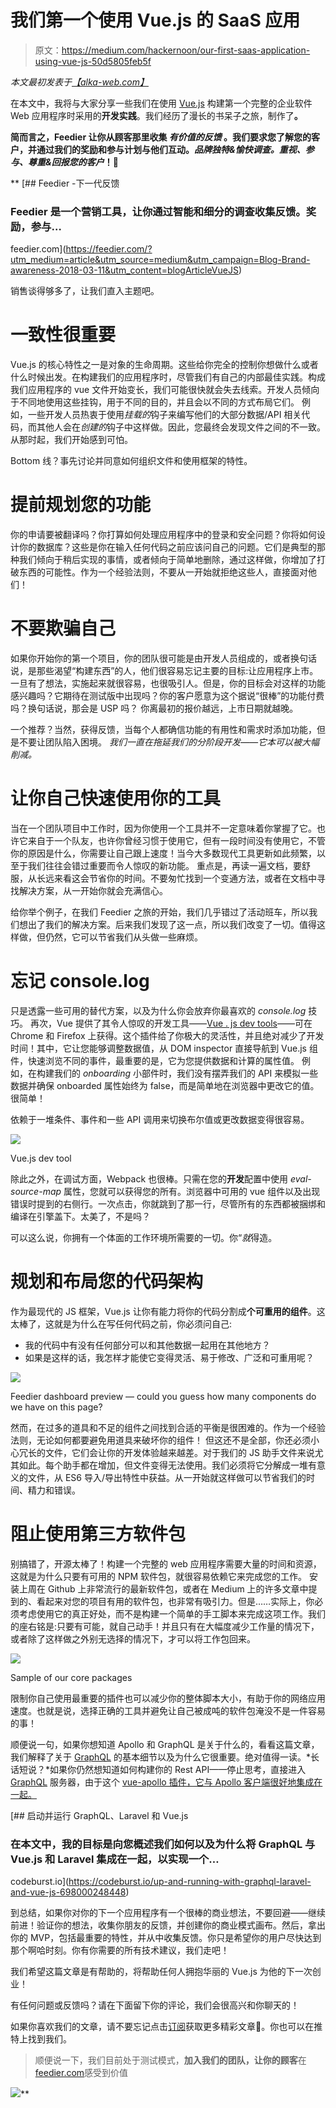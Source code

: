 # 我们第一个使用 Vue.js 的 SaaS 应用

> 原文：<https://medium.com/hackernoon/our-first-saas-application-using-vue-js-50d5805feb5f>

*本文最初发表于*[*【alka-web.com】*](http://alka-web.com)

在本文中，我将与大家分享一些我们在使用 [Vue.js](https://vuejs.org/) 构建第一个完整的企业软件 Web 应用程序时采用的**开发实践**。我们经历了漫长的书呆子之旅，制作了[](https://feedier.com?utm_medium=article&utm_source=medium&utm_campaign=Blog-Brand-awareness-2018-03-11&utm_content=blogArticleVueJS)**。**

**简而言之，Feedier 让你从顾客那里收集 ***有价值的反馈*** 。我们要求您了解您的客户，并通过我们的奖励和参与计划与他们互动。*品牌独特&愉快调查。重视、参与、尊重&回报您的客户*！🚀**

**[](https://feedier.com/?utm_medium=article&utm_source=medium&utm_campaign=Blog-Brand-awareness-2018-03-11&utm_content=blogArticleVueJS) [## Feedier -下一代反馈

### Feedier 是一个营销工具，让你通过智能和细分的调查收集反馈。奖励，参与…

feedier.com](https://feedier.com/?utm_medium=article&utm_source=medium&utm_campaign=Blog-Brand-awareness-2018-03-11&utm_content=blogArticleVueJS) 

销售谈得够多了，让我们直入主题吧。

# 一致性很重要

Vue.js 的核心特性之一是对象的生命周期。这些给你完全的控制你想做什么或者什么时候出发。在构建我们的应用程序时，尽管我们有自己的内部最佳实践。构成我们应用程序的 vue 文件开始变长，我们可能很快就会失去线索。开发人员倾向于不同地使用这些挂钩，用于不同的目的，并且会以不同的方式布局它们。
例如，一些开发人员热衷于使用*挂载的*钩子来编写他们的大部分数据/API 相关代码，而其他人会在*创建的*钩子中这样做。因此，您最终会发现文件之间的不一致。从那时起，我们开始感到可怕。

Bottom 线？事先讨论并同意如何组织文件和使用框架的特性。

# 提前规划您的功能

你的申请要被翻译吗？你打算如何处理应用程序中的登录和安全问题？你将如何设计你的数据库？这些是你在输入任何代码之前应该问自己的问题。它们是典型的那种我们倾向于稍后实现的事情，或者倾向于简单地删除，通过这样做，你增加了打破东西的可能性。作为一个经验法则，不要从一开始就拒绝这些人，直接面对他们！

# 不要欺骗自己

如果你开始你的第一个项目，你的团队很可能是由开发人员组成的，或者换句话说，是那些渴望“构建东西”的人，他们很容易忘记主要的目标:让应用程序上市。一旦有了想法，实施起来就很容易，也很吸引人。但是，你的目标会对这样的功能感兴趣吗？它期待在测试版中出现吗？你的客户愿意为这个据说“很棒”的功能付费吗？换句话说，那会是 USP 吗？
你离最初的报价越远，上市日期就越晚。

一个推荐？当然，获得反馈，当每个人都确信功能的有用性和需求时添加功能，但是不要让团队陷入困境。
*我们一直在拖延我们的分阶段开发——它本可以被大幅削减。*

# 让你自己快速使用你的工具

当在一个团队项目中工作时，因为你使用一个工具并不一定意味着你掌握了它。也许它来自于一个队友，也许你曾经习惯于使用它，但有一段时间没有使用它，不管你的原因是什么，你需要让自己跟上速度！当今大多数现代工具更新如此频繁，以至于我们往往会错过重要而令人惊叹的新功能。
重点是，再读一遍文档，要舒服，从长远来看这会节省你的时间。不要匆忙找到一个变通方法，或者在文档中寻找解决方案，从一开始你就会充满信心。

给你举个例子，在我们 Feedier 之旅的开始，我们几乎错过了活动班车，所以我们想出了我们的解决方案。后来我们发现了这一点，所以我们改变了一切。值得这样做，但仍然，它可以节省我们从头做一些麻烦。

# 忘记 console.log

只是透露一些可用的替代方案，以及为什么你会放弃你最喜欢的 *console.log* 技巧。
再次，Vue 提供了其令人惊叹的开发工具——[Vue . js dev tools](https://github.com/vuejs/vue-devtools)——可在 Chrome 和 Firefox 上获得。这个插件给了你极大的灵活性，并且绝对减少了开发时间！其中，它让您能够调整数据值，从 DOM inspector 直接导航到 Vue.js 组件，快速浏览不同的事件，最重要的是，它为您提供数据和计算的属性值。
例如，在构建我们的 *onboarding* 小部件时，我们没有摆弄我们的 API 来模拟一些数据并确保 onboarded 属性始终为 false，而是简单地在浏览器中更改它的值。很简单！

依赖于一堆条件、事件和一些 API 调用来切换布尔值或更改数据变得很容易。

![](img/55be2fc1f11cc0e14a168135a80bb209.png)

Vue.js dev tool

除此之外，在调试方面，Webpack 也很棒。只需在您的**开发**配置中使用 *eval-source-map* 属性，您就可以获得您的所有。浏览器中可用的 vue 组件以及出现错误时提到的右侧行。一次点击，你就跳到了那一行，尽管所有的东西都被捆绑和编译在引擎盖下。太美了，不是吗？

可以这么说，你拥有一个体面的工作环境所需要的一切。你“*就*得造。

# 规划和布局您的代码架构

作为最现代的 JS 框架，Vue.js 让你有能力将你的代码分割成**个可重用的组件**。这太棒了，这就是为什么在写任何代码之前，你必须问自己:

*   我的代码中有没有任何部分可以和其他数据一起用在其他地方？
*   如果是这样的话，我怎样才能使它变得灵活、易于修改、广泛和可重用呢？

![](img/4d32bab0f88f8e6f6e5c2bee297d09bc.png)

Feedier dashboard preview — could you guess how many components do we have on this page?

然而，在过多的道具和不足的组件之间找到合适的平衡是很困难的。作为一个经验法则，无论如何都要避免用道具来破坏你的组件！
但这还不是全部，你还必须小心冗长的文件，它们会让你的开发体验越来越差。对于我们的 JS 助手文件来说尤其如此。每个助手都在增加，但文件变得无法使用。我们必须将它分解成一堆有意义的文件，从 ES6 导入/导出特性中获益。从一开始就这样做可以节省我们的时间、精力和错误。

# 阻止使用第三方软件包

别搞错了，开源太棒了！构建一个完整的 web 应用程序需要大量的时间和资源，这就是为什么只要有可用的 NPM 软件包，就很容易依赖它来完成您的工作。
安装上周在 Github 上非常流行的最新软件包，或者在 Medium 上的许多文章中提到的、看起来对您的项目有用的软件包，也非常有吸引力。但是……实际上，你必须考虑使用它的真正好处，而不是构建一个简单的手工脚本来完成这项工作。我们的座右铭是:只要有可能，就自己动手！并且只有在大幅度减少工作量的情况下，或者除了这样做之外别无选择的情况下，才可以将工作包回来。

![](img/154f06510f1c1959ec19afcd6780bdf3.png)

Sample of our core packages

限制你自己使用最重要的插件也可以减少你的整体脚本大小，有助于你的网络应用速度。也就是说，选择正确的工具并避免让自己被成吨的软件包淹没不是一件容易的事！

顺便说一句，如果你想知道 Apollo 和 GraphQL 是关于什么的，看看这篇文章，我们解释了关于 [GraphQL](http://graphql.org/) 的基本细节以及为什么它很重要。绝对值得一读。*长话短说？*如果你仍然想知道如何构建你的 Rest API——停止思考，直接进入 [GraphQL](http://graphql.org/) 服务器，由于这个 [vue-apollo 插件，它与 Apollo 客户端很好地集成在一起。](https://github.com/Akryum/vue-apollo)

[](https://codeburst.io/up-and-running-with-graphql-laravel-and-vue-js-698000248448) [## 启动并运行 GraphQL、Laravel 和 Vue.js

### 在本文中，我的目标是向您概述我们如何以及为什么将 GraphQL 与 Vue.js 和 Laravel 集成在一起，以实现一个…

codeburst.io](https://codeburst.io/up-and-running-with-graphql-laravel-and-vue-js-698000248448) 

到总结，如果你对你的下一个应用程序有一个很棒的商业想法，不要回避——继续前进！验证你的想法，收集你朋友的反馈，并创建你的商业模式画布。然后，拿出你的 MVP，包括最重要的特性，并从中收集反馈。你只是希望你的用户尽快达到那个啊哈时刻。你有你需要的所有技术建议，我们走吧！

我们希望这篇文章是有帮助的，将帮助任何人拥抱华丽的 Vue.js 为他的下一次创业！

有任何问题或反馈吗？请在下面留下你的评论，我们会很高兴和你聊天的！

如果你喜欢我们的文章，请不要忘记点击[订阅](https://alka-web.us16.list-manage.com/subscribe?u=cd5291c429df8270607277d16&id=42520def8c)获取更多精彩文章👏。你也可以在推特上找到我们。

> 顺便说一下，我们目前处于测试模式，**加入我们的团队，让你的顾客**在[feedier.com](https://feedier.com?utm_medium=article&utm_source=medium&utm_campaign=Blog-Brand-awareness-2018-03-11&utm_content=blogArticleVueJS)感受到价值

![](img/bce0dd369639b8dbcd46ed93907e174d.png)**